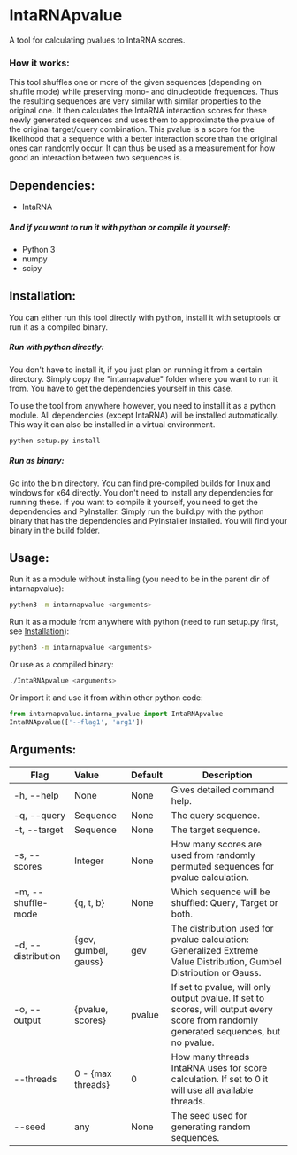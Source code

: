 # IntaRNApvalue
A tool for calculating pvalues to IntaRNA scores.

### How it works:
This tool shuffles one or more of the given sequences (depending on shuffle mode) while preserving mono- and dinucleotide frequences.
Thus the resulting sequences are very similar with similar properties to the original one.
It then calculates the IntaRNA interaction scores for these newly generated sequences and uses them to approximate the pvalue of the original target/query combination.
This pvalue is a score for the likelihood that a sequence with a better interaction score than the original ones can randomly occur.
It can thus be used as a measurement for how good an interaction between two sequences is.

## Dependencies:
- IntaRNA
##### And if you want to run it with python or compile it yourself:
- Python 3
- numpy
- scipy

## Installation:
You can either run this tool directly with python, install it with setuptools or run it as a compiled binary.
##### Run with python directly:
You don't have to install it, if you just plan on running it from a certain directory.
Simply copy the "intarnapvalue" folder where you want to run it from.
You have to get the dependencies yourself in this case.

To use the tool from anywhere however, you need to install it as a python module.
All dependencies (except IntaRNA) will be installed automatically.
This way it can also be installed in a virtual environment.
```sh
python setup.py install
```

##### Run as binary:
Go into the bin directory. You can find pre-compiled builds for linux and windows for x64 directly.
You don't need to install any dependencies for running these.
If you want to compile it yourself, you need to get the dependencies and PyInstaller.
Simply run the build.py with the python binary that has the dependencies and PyInstaller installed.
You will find your binary in the build folder.

## Usage:
Run it as a module without installing (you need to be in the parent dir of intarnapvalue):
```sh
python3 -m intarnapvalue <arguments>
```

Run it as a module from anywhere with python (need to run setup.py first, see [Installation](#installation)):
```sh
python3 -m intarnapvalue <arguments>
```
Or use as a compiled binary:
```sh
./IntaRNApvalue <arguments>
```

Or import it and use it from within other python code:
```python
from intarnapvalue.intarna_pvalue import IntaRNApvalue
IntaRNApvalue(['--flag1', 'arg1'])
```

## Arguments:

| Flag               | Value                | Default | Description          |
| ------------------ |:-------------------- | :------ | -------------------- |
| -h, --help         | None                 | None    | Gives detailed command help.  |
| -q, --query        | Sequence             | None    | The query sequence.   |
| -t, --target       | Sequence             | None    | The target sequence.  |
| -s, --scores       | Integer              | None    | How many scores are used from randomly permuted sequences for pvalue calculation. |
| -m, --shuffle-mode | {q, t, b}            | None    | Which sequence will be shuffled: Query, Target or both. |
| -d, --distribution | {gev, gumbel, gauss} | gev     | The distribution used for pvalue calculation: Generalized Extreme Value Distribution, Gumbel Distribution or Gauss. |
| -o, --output       | {pvalue, scores}     | pvalue  | If set to pvalue, will only output pvalue. If set to scores, will output every score from randomly generated sequences, but no pvalue. |
| --threads          | 0 - {max threads}    | 0       | How many threads IntaRNA uses for score calculation. If set to 0 it will use all available threads. |
| --seed             | any                  | None    | The seed used for generating random sequences. |